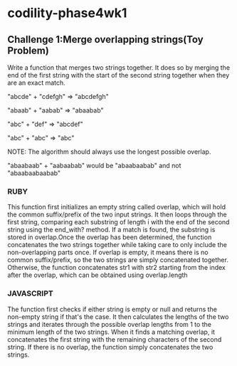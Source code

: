 # codility-phase4wk1

## Challenge 1:Merge overlapping strings(Toy Problem)
Write a function that merges two strings together. It does so by merging the end of the first string with the start of the second string together when they are an exact match.

"abcde" + "cdefgh" => "abcdefgh"

"abaab" + "aabab" => "abaabab"

"abc" + "def" => "abcdef"

"abc" + "abc" => "abc"

NOTE: The algorithm should always use the longest possible overlap.

"abaabaab" + "aabaabab" would be "abaabaabab" and not "abaabaabaabab"

### RUBY
This function first initializes an empty string called overlap, which will hold the common suffix/prefix of the two input strings. It then loops through the first string, comparing each substring of length i with the end of the second string using the end_with? method. If a match is found, the substring is stored in overlap.Once the overlap has been determined, the function concatenates the two strings together while taking care to only include the non-overlapping parts once. If overlap is empty, it means there is no common suffix/prefix, so the two strings are simply concatenated together. Otherwise, the function concatenates str1 with str2 starting from the index after the overlap, which can be obtained using overlap.length


### JAVASCRIPT
The function first checks if either string is empty or null and returns the non-empty string if that's the case. It then calculates the lengths of the two strings and iterates through the possible overlap lengths from 1 to the minimum length of the two strings. When it finds a matching overlap, it concatenates the first string with the remaining characters of the second string. If there is no overlap, the function simply concatenates the two strings.
